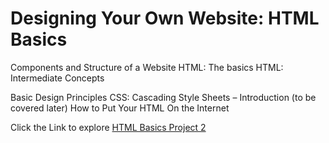 # Designing Your Own Website:  HTML Basics

Components and Structure of a Website
HTML:  The basics
HTML:  Intermediate Concepts

Basic Design Principles
CSS:  Cascading Style Sheets – Introduction (to be covered later)
How to Put Your HTML On the Internet

Click the Link to explore [HTML Basics Project 2](http://tiy-daqundamagwood-project2.surge.sh)